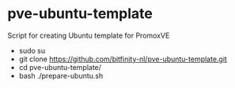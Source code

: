 # pve-ubuntu-template
Script for creating Ubuntu template for PromoxVE

- sudo su
- git clone https://github.com/bitfinity-nl/pve-ubuntu-template.git
- cd pve-ubuntu-template/
- bash ./prepare-ubuntu.sh
